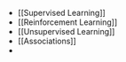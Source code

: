 

- [[Supervised Learning]]
- [[Reinforcement Learning]]
- [[Unsupervised Learning]]
- [[Associations]]
- 